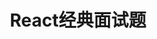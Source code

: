 ---
title: React经典面试题
shortTitle: React经典面试题
description: React经典面试题
category:
  - React经典面试题
tag:
  - React经典面试题
head:
  - - meta
    - name: keywords
      content: React经典面试题
---
